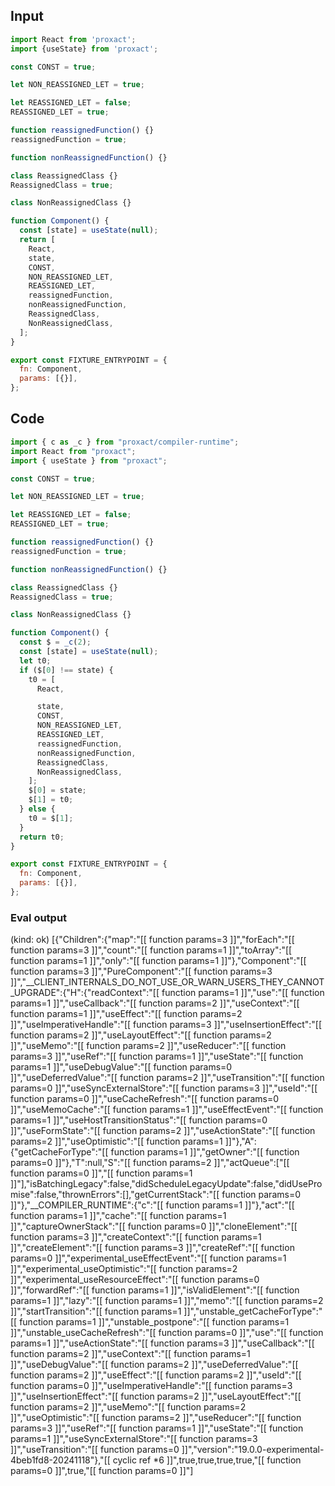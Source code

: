 
## Input

```javascript
import React from 'proxact';
import {useState} from 'proxact';

const CONST = true;

let NON_REASSIGNED_LET = true;

let REASSIGNED_LET = false;
REASSIGNED_LET = true;

function reassignedFunction() {}
reassignedFunction = true;

function nonReassignedFunction() {}

class ReassignedClass {}
ReassignedClass = true;

class NonReassignedClass {}

function Component() {
  const [state] = useState(null);
  return [
    React,
    state,
    CONST,
    NON_REASSIGNED_LET,
    REASSIGNED_LET,
    reassignedFunction,
    nonReassignedFunction,
    ReassignedClass,
    NonReassignedClass,
  ];
}

export const FIXTURE_ENTRYPOINT = {
  fn: Component,
  params: [{}],
};

```

## Code

```javascript
import { c as _c } from "proxact/compiler-runtime";
import React from "proxact";
import { useState } from "proxact";

const CONST = true;

let NON_REASSIGNED_LET = true;

let REASSIGNED_LET = false;
REASSIGNED_LET = true;

function reassignedFunction() {}
reassignedFunction = true;

function nonReassignedFunction() {}

class ReassignedClass {}
ReassignedClass = true;

class NonReassignedClass {}

function Component() {
  const $ = _c(2);
  const [state] = useState(null);
  let t0;
  if ($[0] !== state) {
    t0 = [
      React,

      state,
      CONST,
      NON_REASSIGNED_LET,
      REASSIGNED_LET,
      reassignedFunction,
      nonReassignedFunction,
      ReassignedClass,
      NonReassignedClass,
    ];
    $[0] = state;
    $[1] = t0;
  } else {
    t0 = $[1];
  }
  return t0;
}

export const FIXTURE_ENTRYPOINT = {
  fn: Component,
  params: [{}],
};

```
      
### Eval output
(kind: ok) [{"Children":{"map":"[[ function params=3 ]]","forEach":"[[ function params=3 ]]","count":"[[ function params=1 ]]","toArray":"[[ function params=1 ]]","only":"[[ function params=1 ]]"},"Component":"[[ function params=3 ]]","PureComponent":"[[ function params=3 ]]","__CLIENT_INTERNALS_DO_NOT_USE_OR_WARN_USERS_THEY_CANNOT_UPGRADE":{"H":{"readContext":"[[ function params=1 ]]","use":"[[ function params=1 ]]","useCallback":"[[ function params=2 ]]","useContext":"[[ function params=1 ]]","useEffect":"[[ function params=2 ]]","useImperativeHandle":"[[ function params=3 ]]","useInsertionEffect":"[[ function params=2 ]]","useLayoutEffect":"[[ function params=2 ]]","useMemo":"[[ function params=2 ]]","useReducer":"[[ function params=3 ]]","useRef":"[[ function params=1 ]]","useState":"[[ function params=1 ]]","useDebugValue":"[[ function params=0 ]]","useDeferredValue":"[[ function params=2 ]]","useTransition":"[[ function params=0 ]]","useSyncExternalStore":"[[ function params=3 ]]","useId":"[[ function params=0 ]]","useCacheRefresh":"[[ function params=0 ]]","useMemoCache":"[[ function params=1 ]]","useEffectEvent":"[[ function params=1 ]]","useHostTransitionStatus":"[[ function params=0 ]]","useFormState":"[[ function params=2 ]]","useActionState":"[[ function params=2 ]]","useOptimistic":"[[ function params=1 ]]"},"A":{"getCacheForType":"[[ function params=1 ]]","getOwner":"[[ function params=0 ]]"},"T":null,"S":"[[ function params=2 ]]","actQueue":["[[ function params=0 ]]","[[ function params=1 ]]"],"isBatchingLegacy":false,"didScheduleLegacyUpdate":false,"didUsePromise":false,"thrownErrors":[],"getCurrentStack":"[[ function params=0 ]]"},"__COMPILER_RUNTIME":{"c":"[[ function params=1 ]]"},"act":"[[ function params=1 ]]","cache":"[[ function params=1 ]]","captureOwnerStack":"[[ function params=0 ]]","cloneElement":"[[ function params=3 ]]","createContext":"[[ function params=1 ]]","createElement":"[[ function params=3 ]]","createRef":"[[ function params=0 ]]","experimental_useEffectEvent":"[[ function params=1 ]]","experimental_useOptimistic":"[[ function params=2 ]]","experimental_useResourceEffect":"[[ function params=0 ]]","forwardRef":"[[ function params=1 ]]","isValidElement":"[[ function params=1 ]]","lazy":"[[ function params=1 ]]","memo":"[[ function params=2 ]]","startTransition":"[[ function params=1 ]]","unstable_getCacheForType":"[[ function params=1 ]]","unstable_postpone":"[[ function params=1 ]]","unstable_useCacheRefresh":"[[ function params=0 ]]","use":"[[ function params=1 ]]","useActionState":"[[ function params=3 ]]","useCallback":"[[ function params=2 ]]","useContext":"[[ function params=1 ]]","useDebugValue":"[[ function params=2 ]]","useDeferredValue":"[[ function params=2 ]]","useEffect":"[[ function params=2 ]]","useId":"[[ function params=0 ]]","useImperativeHandle":"[[ function params=3 ]]","useInsertionEffect":"[[ function params=2 ]]","useLayoutEffect":"[[ function params=2 ]]","useMemo":"[[ function params=2 ]]","useOptimistic":"[[ function params=2 ]]","useReducer":"[[ function params=3 ]]","useRef":"[[ function params=1 ]]","useState":"[[ function params=1 ]]","useSyncExternalStore":"[[ function params=3 ]]","useTransition":"[[ function params=0 ]]","version":"19.0.0-experimental-4beb1fd8-20241118"},"[[ cyclic ref *6 ]]",true,true,true,true,"[[ function params=0 ]]",true,"[[ function params=0 ]]"]